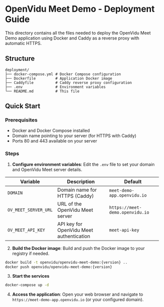 # OpenVidu Meet Demo - Deployment Guide

This directory contains all the files needed to deploy the OpenVidu Meet Demo application using Docker and Caddy as a reverse proxy with automatic HTTPS.

## Structure

```
deployment/
├── docker-compose.yml # Docker Compose configuration
├── Dockerfile         # Application Docker image
├── Caddyfile          # Caddy reverse proxy configuration
├── .env               # Environment variables
└── README.md          # This file
```

## Quick Start

### Prerequisites

- Docker and Docker Compose installed
- Domain name pointing to your server (for HTTPS with Caddy)
- Ports 80 and 443 available on your server

### Steps

1. **Configure environment variables**: Edit the `.env` file to set your domain and OpenVidu Meet server details.

| Variable             | Description                              | Default                         |
| -------------------- | ---------------------------------------- | ------------------------------- |
| `DOMAIN`             | Domain name for HTTPS (Caddy)            | `meet-demo-app.openvidu.io`     |
| `OV_MEET_SERVER_URL` | URL of the OpenVidu Meet server          | `https://meet-demo.openvidu.io` |
| `OV_MEET_API_KEY`    | API key for OpenVidu Meet authentication | `meet-api-key`                  |

2. **Build the Docker image**: Build and push the Docker image to your registry if needed.

```bash
docker build -t openvidu/openvidu-meet-demo:{version} ..
docker push openvidu/openvidu-meet-demo:{version}
```

3. **Start the services**

```bash
docker-compose up -d
```

4. **Access the application**: Open your web browser and navigate to `https://meet-demo-app.openvidu.io` (or your configured domain).
